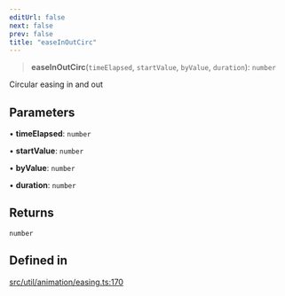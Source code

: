 ```yaml
---
editUrl: false
next: false
prev: false
title: "easeInOutCirc"
---
```


> **easeInOutCirc**(`timeElapsed`, `startValue`, `byValue`, `duration`): `number`

Circular easing in and out

## Parameters

• **timeElapsed**: `number`

• **startValue**: `number`

• **byValue**: `number`

• **duration**: `number`

## Returns

`number`

## Defined in

[src/util/animation/easing.ts:170](https://github.com/fabricjs/fabric.js/blob/v6.0.0-rc4/src/util/animation/easing.ts#L170)
